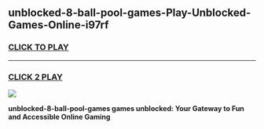 
## unblocked-8-ball-pool-games-Play-Unblocked-Games-Online-i97rf
<h3>
<a href="https://premium76.site?title=unblocked-8-ball-pool-games&ref=24A">CLICK TO PLAY</a></h3>
<hr>

<h3>
<a href="https://premium76.site?title=unblocked-8-ball-pool-games&ref=24A">CLICK 2 PLAY</a>
  
</h3>

<a href="https://premium76.site?title=unblocked-8-ball-pool-games&ref=24A"><img src="https://clearcache.store/games.png"></a>


**unblocked-8-ball-pool-games games unblocked: Your Gateway to Fun and Accessible Online Gaming**
